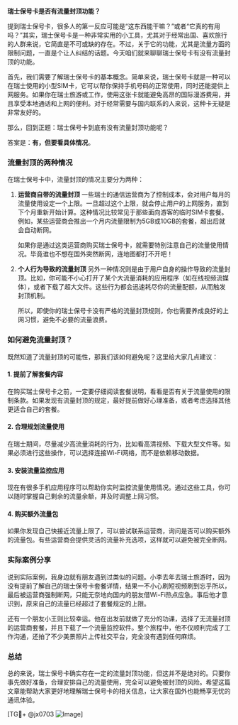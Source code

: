 **瑞士保号卡是否有流量封顶功能？**

提到瑞士保号卡，很多人的第一反应可能是“这东西能干嘛？”或者“它真的有用吗？”其实，瑞士保号卡是一种非常实用的小工具，尤其对于经常出国、喜欢旅行的人群来说，它简直是不可或缺的存在。不过，关于它的功能，尤其是流量方面的限制问题，一直是个让人纠结的话题。今天咱们就来聊聊瑞士保号卡有没有流量封顶的功能。

首先，我们需要了解瑞士保号卡的基本概念。简单来说，瑞士保号卡就是一种可以在瑞士使用的小型SIM卡，它可以帮你保持手机号码的正常使用，同时还能提供上网服务。如果你在瑞士旅游或工作，使用这张卡就能避免高昂的国际漫游费用，并且享受本地通话和上网的便利。对于经常需要与国内联系的人来说，这种卡无疑是非常友好的。

那么，回到正题：瑞士保号卡到底有没有流量封顶功能呢？

答案是：**有，但要看具体情况**。

### 流量封顶的两种情况

在瑞士保号卡中，流量封顶的情况主要分为两种：

1. **运营商自带的流量封顶**
   一些瑞士的通信运营商为了控制成本，会对用户每月的流量使用设定一个上限。一旦超过这个上限，就会停止用户的上网服务，直到下个月重新开始计算。这种情况比较常见于那些面向游客的临时SIM卡套餐。例如，某些运营商会推出一个月内流量限制为5GB或10GB的套餐，超出后就会自动断网。

   如果你是通过这类运营商购买瑞士保号卡，就需要特别注意自己的流量使用情况。毕竟谁也不想在国外突然断网，连地图都打不开吧！

2. **个人行为导致的流量封顶**
   另外一种情况则是由于用户自身的操作导致的流量封顶。比如，你可能不小心打开了某个大流量消耗的应用程序（如在线视频流媒体），或者下载了超大文件。这些行为都会迅速耗尽你的流量配额，从而触发封顶机制。

   所以，即使你的瑞士保号卡没有严格的流量封顶规则，你也需要养成良好的上网习惯，避免不必要的流量浪费。

### 如何避免流量封顶？

既然知道了流量封顶的可能性，那我们该如何避免呢？这里给大家几点建议：

#### 1. 提前了解套餐内容
在购买瑞士保号卡之前，一定要仔细阅读套餐说明，看看是否有关于流量使用的限制条款。如果发现有流量封顶的规定，最好提前做好心理准备，或者考虑选择其他更适合自己的套餐。

#### 2. 合理规划流量使用
在瑞士期间，尽量减少高流量消耗的行为，比如看高清视频、下载大型文件等。如果必须进行这些操作，可以选择连接Wi-Fi网络，而不是依赖移动数据。

#### 3. 安装流量监控应用
现在有很多手机应用程序可以帮助你实时监控流量使用情况。通过这些工具，你可以随时掌握自己剩余的流量余额，并及时调整上网习惯。

#### 4. 购买额外流量包
如果你发现自己快接近流量上限了，可以尝试联系运营商，询问是否可以购买额外的流量包。有些运营商会提供灵活的流量补充选项，这样就可以避免被完全断网。

### 实际案例分享

说到实际案例，我身边就有朋友遇到过类似的问题。小李去年去瑞士旅游时，因为没有提前了解自己的瑞士保号卡套餐详情，结果一不小心刷短视频刷到忘乎所以，最后被运营商强制断网，只能无奈地向国内的朋友借Wi-Fi热点应急。事后他才意识到，原来自己的流量已经超过了套餐规定的上限。

还有一个朋友小王则比较幸运。他在出发前就做了充分的功课，选择了无流量封顶的运营商套餐，并且下载了一个流量监控软件。整个旅程中，他不仅顺利完成了工作沟通，还拍了不少美景照片上传社交平台，完全没有遇到任何麻烦。

### 总结

总的来说，瑞士保号卡确实存在一定的流量封顶功能，但这并不是绝对的。只要你事先做好准备，合理安排自己的流量使用，完全可以避免被封顶的风险。希望这篇文章能帮助大家更好地理解瑞士保号卡的相关信息，让大家在国外也能畅享无忧的通讯体验。

[TG💪+ @jx0703 ![Image](https://github.com/user-attachments/assets/dbca1d08-cadb-493c-b0ec-ad6f7a83f270)]